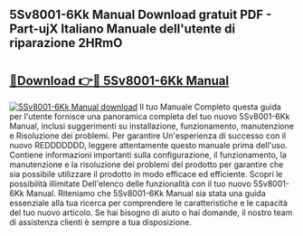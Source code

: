 ## 5Sv8001-6Kk Manual Download gratuit PDF - Part-ujX Italiano Manuale dell'utente di riparazione 2HRmO

# <h2><a href="http://dfggskz.blite.top/?on=5Sv8001-6Kk+Manual">🔗Download 👉🔴 5Sv8001-6Kk Manual</a></h2>

[![5Sv8001-6Kk Manual download](https://i.imgur.com/lujVjoI.png)](http://dfggskz.blite.top/?on=5Sv8001-6Kk+Manual)
Il tuo Manuale Completo questa guida per l'utente fornisce una panoramica completa del tuo nuovo 5Sv8001-6Kk Manual, inclusi suggerimenti su installazione, funzionamento, manutenzione e Risoluzione dei problemi. Per garantire Un'esperienza di successo con il nuovo REDDDDDDD, leggere attentamente questo manuale prima dell'uso. Contiene informazioni importanti sulla configurazione, il funzionamento, la manutenzione e la risoluzione dei problemi del prodotto per garantire che sia possibile utilizzare il prodotto in modo efficace ed efficiente. Scopri le possibilità illimitate Dell'elenco delle funzionalità con il tuo nuovo 5Sv8001-6Kk Manual. Riteniamo che 5Sv8001-6Kk Manual sia stata una guida essenziale alla tua ricerca per comprendere le caratteristiche e le capacità del tuo nuovo articolo. Se hai bisogno di aiuto o hai domande, il nostro team di assistenza clienti è sempre a tua disposizione.
